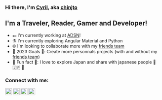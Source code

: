 ### Hi there, I'm [Cyril][website], aka [chinjto][website-chinto]

## I'm a Traveler, Reader, Gamer and Developer!
- 💶 I'm currently working at [ADSN][adsn]!
- ⚗️ I'm currently exploring Angular Material and Python
- 🌐 I'm looking to collaborate more with my [friends team][repotako]
- 🎯 2023 Goals 🎯: Create more personnals projects (with and without my [friends team][repotako])
- 🌟 Fun fact 🌟: I love to explore Japan and share with japanese people 🎏 🇯🇵 🗾

### Connect with me:
[<img align="left" alt="chinjto | LinkedIn" width="22px" src="https://cdn.jsdelivr.net/npm/simple-icons@v3/icons/linkedin.svg" />][linkedin]
[<img align="left" alt="chinjto | LinkedIn" width="22px" src="https://cdn.jsdelivr.net/npm/simple-icons@v3/icons/instagram.svg" />][instagram]
[<img align="left" alt="chinjto | LinkedIn" width="22px" src="https://cdn.jsdelivr.net/npm/simple-icons@v3/icons/facebook.svg" />][facebook]
[<img align="left" alt="chinjto | LinkedIn" width="22px" src="https://cdn.jsdelivr.net/npm/simple-icons@v3/icons/twitter.svg" />][twitter]

[website]: http://www.cyril-defaye.fr
[website-chinto]: http://www.chinto.fr
[adsn]: https://www.groupeadsn.fr/
[repotako]: https://github.com/takoyadev
[linkedin]: https://www.linkedin.com/in/cyrildefaye/
[instagram]: https://www.instagram.com/chinjto/
[facebook]: https://www.facebook.com/chinjto
[twitter]: https://twitter.com/cyril_defaye
